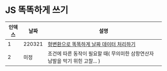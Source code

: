 # JS 똑똑하게 쓰기
  

|인덱스|날짜|설명|
|------|---|---|
|1|220321|[형변환으로 똑똑하게 날짜 데이터 처리하기](https://github.com/Boin-Kau/cleancode-for-js/blob/main/220321.md)|
|2|미정|조건에 따른 동작이 필요할 때( 무의미한 삼항연산자 남발을 막기 위힌 고찰... )|

